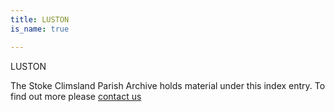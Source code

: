 ```yaml
---
title: LUSTON
is_name: true

---
```


LUSTON


The Stoke Climsland Parish Archive holds material under this index entry. To find out more please [contact us](/contact/)
